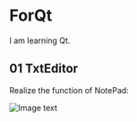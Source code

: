 # ForQt
I am learning Qt.

## 01 TxtEditor

Realize the function of NotePad:

![Image text](https://github.com/1111mp/ForQt/Resources/Images/01-TextEditor.png)
